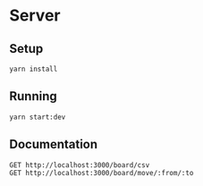 # Server

## Setup

```
yarn install
```

## Running

```
yarn start:dev
```

## Documentation

```
GET http://localhost:3000/board/csv
GET http://localhost:3000/board/move/:from/:to
```

